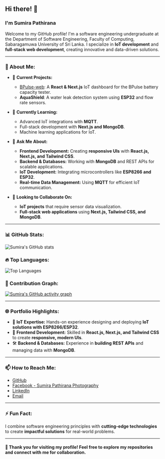 ## Hi there! 👋  

### I'm Sumira Pathirana  

Welcome to my GitHub profile! I'm a software engineering undergraduate at the Department of Software Engineering, Faculty of Computing, Sabaragamuwa University of Sri Lanka. I specialize in **IoT development** and **full-stack web development**, creating innovative and data-driven solutions.  

---

### 🌟 About Me:  

- 🔭 **Current Projects:**  
  - [BPulse-web](https://github.com/sumira/BPulse-web): A **React & Next.js** IoT dashboard for the BPulse battery capacity tester.  
  - **AquaShield**: A water leak detection system using **ESP32** and flow rate sensors.  

- 🌱 **Currently Learning:**  
  - Advanced IoT integrations with **MQTT**.  
  - Full-stack development with **Next.js and MongoDB**.  
  - Machine learning applications for IoT.  

- 💬 **Ask Me About:**  
  - **Frontend Development:** Creating **responsive UIs** with **React.js, Next.js, and Tailwind CSS**.  
  - **Backend & Databases:** Working with **MongoDB** and REST APIs for scalable applications.  
  - **IoT Development:** Integrating microcontrollers like **ESP8266 and ESP32**.  
  - **Real-time Data Management:** Using **MQTT** for efficient IoT communication.  

- 👯 **Looking to Collaborate On:**  
  - **IoT projects** that require sensor data visualization.  
  - **Full-stack web applications** using **Next.js, Tailwind CSS, and MongoDB**.  

---

### 📊 GitHub Stats:  

![Sumira's GitHub stats](https://github-readme-stats.vercel.app/api?username=sumira&show_icons=true&theme=radical)  

### 🔥 Top Languages:  

![Top Languages](https://github-readme-stats.vercel.app/api/top-langs/?username=sumira&layout=compact&theme=radical)  

### 🚀 Contribution Graph:  

[![Sumira's GitHub activity graph](https://github-readme-activity-graph.vercel.app/graph?username=sumira&theme=github)](https://github.com/sumira/)  

---

### 🌐 Portfolio Highlights:  

- 🚀 **IoT Expertise:** Hands-on experience designing and deploying **IoT solutions with ESP8266/ESP32**.  
- 🎨 **Frontend Development:** Skilled in **React.js, Next.js, and Tailwind CSS** to create **responsive, modern UIs**.  
- 🛠 **Backend & Databases:** Experience in **building REST APIs** and managing data with **MongoDB**.  

---

### 📫 How to Reach Me:  

- [GitHub](https://github.com/sumira/)  
- [Facebook - Sumira Pathirana Photography]([https://www.facebook.com/SumiraPathiranaPhotography](https://web.facebook.com/profile.php?id=100008162686500))  
- [LinkedIn](https://www.linkedin.com/in/sumira-pathirana/)  
- [Email](mailto:sumira.pathirana@example.com)  

---

### ⚡ Fun Fact:  

I combine software engineering principles with **cutting-edge technologies** to create **impactful solutions** for real-world problems.  

---

#### 🎉 Thank you for visiting my profile! Feel free to explore my repositories and connect with me for collaboration.  
